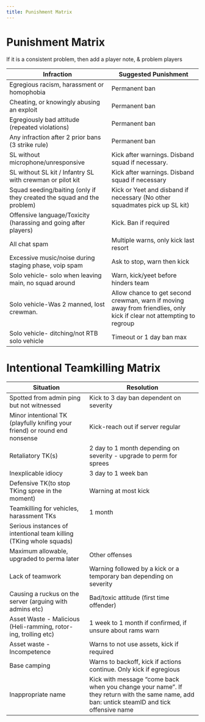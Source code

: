 ```yaml
---
title: Punishment Matrix
---
```


# Punishment Matrix

If it is a consistent problem, then add a player note, & problem players

|Infraction|Suggested Punishment|
|----------|--------------------|
|Egregious racism, harassment or homophobia|Permanent ban|
|Cheating, or knowingly abusing an exploit|Permanent ban|
|Egregiously bad attitude (repeated violations)|Permanent ban|
|Any infraction after 2 prior bans (3 strike rule)|Permanent ban|
|SL without microphone/unresponsive|Kick after warnings. Disband squad if necessary.|
|SL without SL kit / Infantry SL with crewman or pilot kit|Kick after warnings. Disband squad if necessary|
|Squad seeding/baiting (only if they created the squad and the problem)|Kick or Yeet and disband if necessary (No other squadmates pick up SL kit)|
|Offensive language/Toxicity (harassing and going after players)|Kick. Ban if required|
|All chat spam|Multiple warns, only kick last resort|
|Excessive music/noise during staging phase, voip spam|Ask to stop, warn then kick|
|Solo vehicle- solo when leaving main, no squad around|Warn, kick/yeet before hinders team|
|Solo vehicle-Was 2 manned, lost crewman.|Allow chance to get second crewman, warn if moving away from friendlies, only kick if clear not attempting to regroup|
|Solo vehicle- ditching/not RTB solo vehicle|Timeout or 1 day ban max|

# Intentional Teamkilling Matrix

|Situation|Resolution|
|---------|----------|
|Spotted from admin ping but not witnessed|Kick to 3 day ban dependent on severity|
|Minor intentional TK (playfully knifing your friend) or round end nonsense|Kick-reach out if server regular|
|Retaliatory TK(s)|2 day to 1 month depending on severity - upgrade to perm for sprees|
|Inexplicable idiocy|3 day to 1 week ban|
|Defensive TK(to stop TKing spree in the moment)|Warning at most kick|
|Teamkilling for vehicles, harassment TKs|1 month|
|Serious instances of intentional team killing (TKing whole squads)|
|Maximum allowable, upgraded to perma later|Other offenses|
|Lack of teamwork|Warning followed by a kick or a temporary ban depending on severity|
|Causing a ruckus on the server (arguing with admins etc)|Bad/toxic attitude (first time offender)|
|Asset Waste - Malicious (Heli-ramming, rotor-ing, trolling etc)|1 week to 1 month if confirmed, if unsure about rams warn|
|Asset waste - Incompetence|Warns to not use assets, kick if required|
|Base camping|Warns to backoff, kick if actions continue. Only kick if egregious|
|Inappropriate name|Kick with message “come back when you change your name”. If they return with the same name, add ban: untick steamID and tick offensive name|

